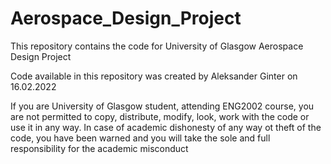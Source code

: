 # Aerospace_Design_Project
This repository contains the code for University of Glasgow Aerospace Design Project

Code available in this repository was created by Aleksander Ginter on 16.02.2022

If you are University of Glasgow student, attending ENG2002 course, you are not permitted to copy, distribute, modify, look, work with the code or use it in any way.
In case of academic dishonesty of any way ot theft of the code, you have been warned and you will take the sole and full responsibility for the academic misconduct
